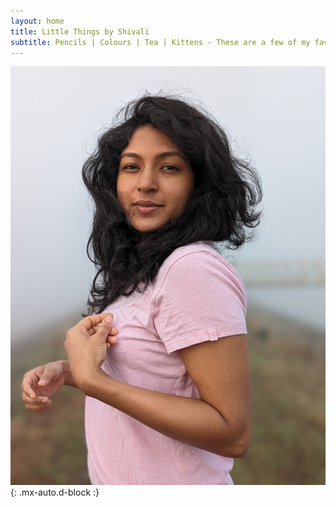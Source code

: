 ```yaml
---
layout: home
title: Little Things by Shivali
subtitle: Pencils | Colours | Tea | Kittens - These are a few of my favourite things! ✨
---
```



![Shivali](/assets/img/shivali.jpg){: .mx-auto.d-block :}